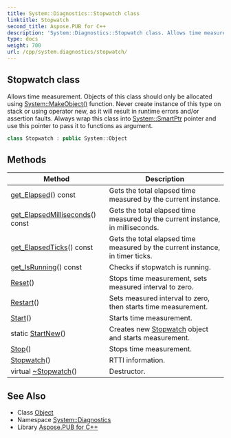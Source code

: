 ```yaml
---
title: System::Diagnostics::Stopwatch class
linktitle: Stopwatch
second_title: Aspose.PUB for C++
description: 'System::Diagnostics::Stopwatch class. Allows time measurement. Objects of this class should only be allocated using System::MakeObject() function. Never create instance of this type on stack or using operator new, as it will result in runtime errors and/or assertion faults. Always wrap this class into System::SmartPtr pointer and use this pointer to pass it to functions as argument in C++.'
type: docs
weight: 700
url: /cpp/system.diagnostics/stopwatch/
---
```

## Stopwatch class


Allows time measurement. Objects of this class should only be allocated using [System::MakeObject()](../../system/makeobject/) function. Never create instance of this type on stack or using operator new, as it will result in runtime errors and/or assertion faults. Always wrap this class into [System::SmartPtr](../../system/smartptr/) pointer and use this pointer to pass it to functions as argument.

```cpp
class Stopwatch : public System::Object
```

## Methods

| Method | Description |
| --- | --- |
| [get_Elapsed](./get_elapsed/)() const | Gets the total elapsed time measured by the current instance. |
| [get_ElapsedMilliseconds](./get_elapsedmilliseconds/)() const | Gets the total elapsed time measured by the current instance, in milliseconds. |
| [get_ElapsedTicks](./get_elapsedticks/)() const | Gets the total elapsed time measured by the current instance, in timer ticks. |
| [get_IsRunning](./get_isrunning/)() const | Checks if stopwatch is running. |
| [Reset](./reset/)() | Stops time measurement, sets measured interval to zero. |
| [Restart](./restart/)() | Sets measured interval to zero, then starts time measurement. |
| [Start](./start/)() | Starts time measurement. |
| static [StartNew](./startnew/)() | Creates new [Stopwatch](./) object and starts measurement. |
| [Stop](./stop/)() | Stops time measurement. |
| [Stopwatch](./stopwatch/)() | RTTI information. |
| virtual [~Stopwatch](./~stopwatch/)() | Destructor. |
## See Also

* Class [Object](../../system/object/)
* Namespace [System::Diagnostics](../)
* Library [Aspose.PUB for C++](../../)
